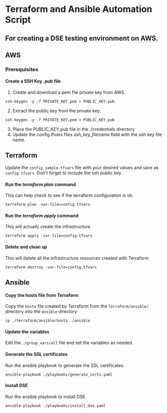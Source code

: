# Terraform and Ansible Automation Script
## For creating a DSE testing environment on AWS.

## AWS
### Prerequisites

#### Create a SSH Key .pub file
1. Create and download a pem file private key from AWS.
```
ssh-keygen -y -f PRIVATE_KEY.pem > PUBLIC_KEY.pub
```

2. Extract the public key from the private key.
```
ssh-keygen -y -f PRIVATE_KEY.pem > PUBLIC_KEY.pub
```
3. Place the PUBLIC\_KEY.pub file in the ./credentials directory
4. Update the config.tfvars files _ssh\_key\_filename_ field with the ssh key file name.


## Terraform
Update the `config_sample.tfvars` file with your desired values and save as `config.tfvars`. Don't forget to include the ssh public key.

#### Run the _terraform plan_ command
This can help check to see if the terraform configuration is ok.
```
terraform plan -var-file=config.tfvars
```

#### Run the _terraform apply_ command
This will actually create the infrastructure
```
terraform apply -var-file=config.tfvars
```


#### Delete and clean up
This will delete all the infrastructure resources created with Terraform
```
terraform destroy -var-file=config.tfvars
```

## Ansible
#### Copy the hosts file from Terraform
Copy the `hosts` file created by Terraform from the `terraform/ansible/` directory into the `ansible` directory
```
cp ./terraform/ansible/hosts ./ansible
```

#### Update the variables
Edit the `./group_vars/all` file and set the variables as needed.

#### Generate the SSL certificates
Run the ansible playbook to generate the SSL certificates.
```
ansible-playbook ./playbooks/generate_certs.yaml
```

#### Install DSE
Run the ansible playbook to install DSE.
```
ansible-playbook ./playbooks/install_dse.yaml
```
